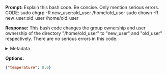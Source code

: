 **Prompt:**
Explain this bash code. Be concise. Only mention serious errors.
CODE:
 sudo chgrp -R new_user:old_user /home/old_user
sudo chown -R new_user:old_user /home/old_user

**Response:**
This bash code changes the group ownership and user ownership of the directory "/home/old_user" to "new_user" and "old_user" respectively. There are no serious errors in this code.

<details><summary>Metadata</summary>

- Duration: 2306 ms
- Datetime: 2023-12-18T13:10:57.388487
- Model: gpt-3.5-turbo-0613

</details>

**Options:**
```json
{"temperature": 0.0}
```

